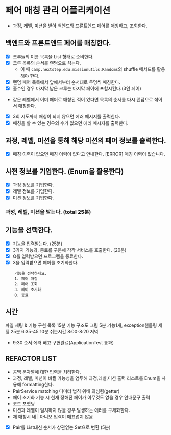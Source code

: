 # 페어 매칭 관리 어플리케이션
- 과정, 레벨, 미션을 받아 백엔드와 프론트엔드 페어를 매칭하고, 조회한다.

## 백엔드와 프론트엔드 페어를 매칭한다.
- [x] 크루들의 이름 목록을 List<String> 형태로 준비한다.
- [x] 크루 목록의 순서를 랜덤으로 섞는다.
  - 이 때 `camp.nextstep.edu.missionutils.Randoms`의 shuffle 메서드를 활용해야 한다.
- [x] 랜덤 페어 목록에서 앞에서부터 순서대로 두명씩 매칭한다.
- [x] 홀수인 경우 마지막 남은 크루는 마지막 페어에 포함시킨다.(3인 페어)
- 같은 레벨에서 이미 페어로 매칭된 적이 있다면 목록의 순서를 다시 랜덤으로 섞어서 매칭한다.
- [x] 3회 시도까지 매칭이 되지 않으면 에러 메시지를 출력한다.
- [x] 매칭을 할 수 있는 경우의 수가 없으면 에러 메시지를 출력한다.

## 과정, 레벨, 미션을 통해 해당 미션의 페어 정보를 출력한다.
- [x] 매칭 이력이 없으면 매칭 이력이 없다고 안내한다.
[ERROR] 매칭 이력이 없습니다.

## 사전 정보를 기입한다. (Enum을 활용한다)
- [x] 과정 정보를 기입한다.
- [x] 레벨 정보를 기입한다.
- [x] 미션 정보를  기입한다.
### 과정, 레벨, 미션을 받는다. (total 25분)
 
## 기능을 선택한다.
- [x] 기능을 입력받는다. (25분)
- [x] 3가지 기능과, 종료를 구분해 각각 서비스를 호출한다. (20분)
- [x] Q를 입력받으면 프로그램을 종료한다. 
- [x] 3을 입력받으면 페어를 초기화한다.
```
    기능을 선택하세요.
    1. 페어 매칭
    2. 페어 조회
    3. 페어 초기화
    Q. 종료
```


## 시간
파일 세팅 & 기능 구현 목록 15분
기능 구조도 그림 5분
기능1개, exception핸들링 세팅 25분
6:35-45
10분 쉬는시간
8:00-8:20 저녁
- 9:30 순서 에러 빼고 구현완료(ApplicationTest 통과)

## REFACTOR LIST
- 공백 문자열에 대한 입력을 처리한다.
- 과정, 레벨, 미션이 바뀔 가능성을 염두해 과정,레벨,미션 출력 리스트를 Enum을 사용해 formatting한다.
- PairService matching 디미터 법칙 위배 의심됨(getter)
- 페어 초기화 기능 시 현재 정해진 페어가 아무것도 없을 경우 안내문구 출력
- 코드 포맷팅 
- 미션과 레벨이 일치하지 않을 경우 발생하는 에러를 구체화한다.
- 재 매칭시 네 | 아니오 입력이 매끄럽지 않음
- [x] Pair를 List<String>대신 순서가 상관없는 Set으로 변환 (5분)
